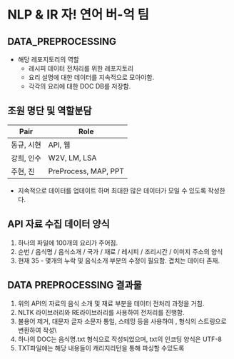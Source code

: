 # NLP & IR 자! 연어 버-억 팀    

## DATA_PREPROCESSING
* 해당 레포지토리의 역할
  * 레시피 데이터 전처리를 위한 레포지토리
  * 요리 설명에 대한 데이터를 지속적으로 모아야함.
  * 각각의 요리에 대한 DOC DB를 저장함.

## 조원 명단 및 역할분담
  | Pair | Role |
  |---|---|
  |동규, 시현|API, 웹|
  |강희, 인수|W2V, LM, LSA|
  |주현, 진|PreProcess, MAP, PPT|

  * 지속적으로 데이터를 업데이트 하며 최대한 많은 데이터가 모일 수 있도록 작성한다.

## API 자료 수집 데이터 양식
1. 하나의 파일에 100개의 요리가 주어짐.
2. 순번 / 음식명 / 음식소개 / 국가 / 재료 / 레시피 / 조리시간 / 이미지 주소의 양식
3. 현재 35 - 몇개의 누락 및 음식소개 부분의 수정이 필요함. 겹치는 데이터 존재.

## DATA PREPROCESSING 결과물
1. 위의 API의 자료의 음식 소개 및 재료 부분을 데이터 전처리 과정을 거침.
2. NLTK 라이브러리와 RE라이브러리를 사용하여 전처리를 진행함.
3. 불용어 제거, 대문자 글자 소문자 통일, 스테밍 등을 사용하여 , 형식의 스트링으로 변환하여 작성\
4. 하나의 DOC는 음식명.txt 형식으로 작성되었으며, txt의 인코딩 양식은 UTF-8
5. TXT파일에는 해당 내용들이 캐리지리턴을 통해 파싱할 수있도록 
